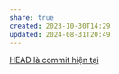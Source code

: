 ```yaml
---
share: true
created: 2023-10-30T14:29
updated: 2024-08-31T20:49
---
```

[HEAD là commit hiện tại](./HEAD%20l%C3%A0%20commit%20hi%E1%BB%87n%20t%E1%BA%A1i.md) 